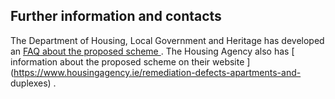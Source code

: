 ##  Further information and contacts

The Department of Housing, Local Government and Heritage has developed an [
FAQ about the proposed scheme
](https://www.gov.ie/pdf/?file=https://assets.gov.ie/245015/d957ef5e-3bfc-4e08-8af5-2e4b29301569.pdf#page=null)
. The Housing Agency also has [ information about the proposed scheme on their
website ](https://www.housingagency.ie/remediation-defects-apartments-and-
duplexes) .
